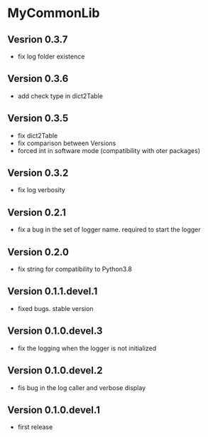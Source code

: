 # MyCommonLib

## Vesrion 0.3.7

- fix log folder existence

## Version 0.3.6

- add check type in dict2Table

## Version 0.3.5

- fix dict2Table
- fix comparison between Versions
- forced int in software mode (compatibility with oter packages)

## Version 0.3.2

- fix log verbosity

## Version 0.2.1

- fix a bug in the set of logger name. required to start the logger

## Version 0.2.0

- fix string for compatibility to Python3.8

## Version 0.1.1.devel.1

- fixed bugs. stable version

## Version 0.1.0.devel.3

- fix the logging when the logger is not initialized

## Version 0.1.0.devel.2

- fis bug in the log caller and verbose display

## Version 0.1.0.devel.1

- first release